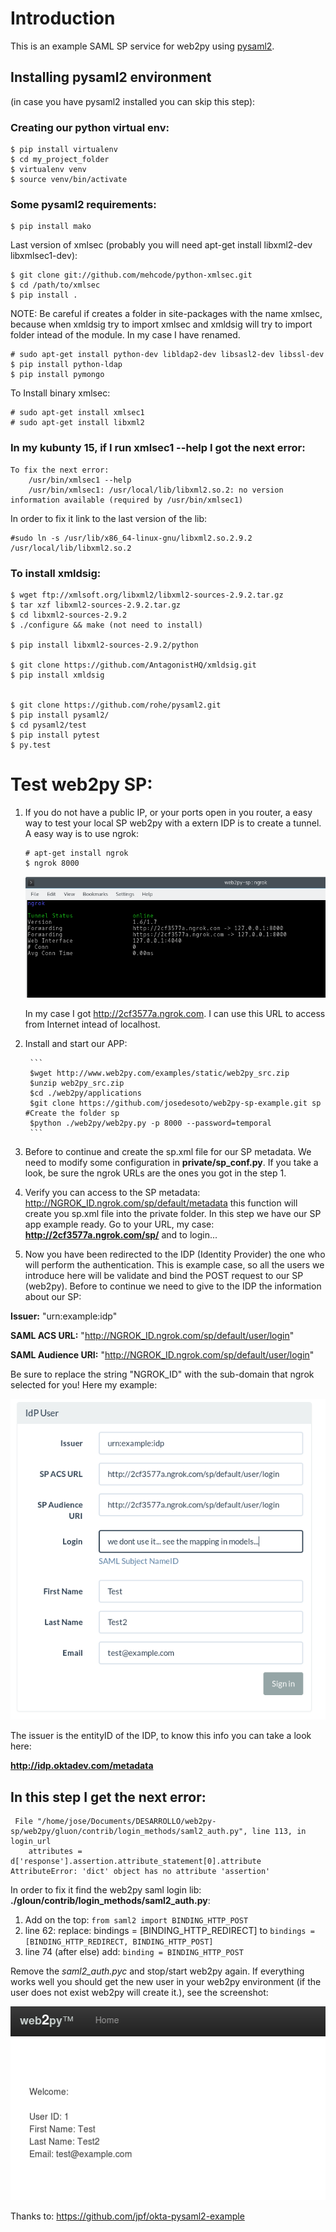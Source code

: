# Introduction

This is an example SAML SP service for web2py using [pysaml2](https://github.com/rohe/pysaml2).

## Installing pysaml2 environment 
(in case you have pysaml2 installed you can skip this step):

### Creating our python virtual env:

```
$ pip install virtualenv
$ cd my_project_folder
$ virtualenv venv
$ source venv/bin/activate
```


### Some pysaml2 requirements:

```
$ pip install mako
```

Last version of xmlsec (probably you will need apt-get install libxml2-dev libxmlsec1-dev):

```
$ git clone git://github.com/mehcode/python-xmlsec.git
$ cd /path/to/xmlsec
$ pip install .
```

NOTE: Be careful if creates a folder in site-packages with the name xmlsec, because when xmldsig try to import xmlsec and xmldsig will try to import folder intead of the module. In my case I have renamed.

```
# sudo apt-get install python-dev libldap2-dev libsasl2-dev libssl-dev
$ pip install python-ldap
$ pip install pymongo
```

To Install binary xmlsec:

```
# sudo apt-get install xmlsec1
# sudo apt-get install libxml2
```

### In my kubunty 15, if I run  **xmlsec1 --help** I got the next error:

```
To fix the next error:
    /usr/bin/xmlsec1 --help
    /usr/bin/xmlsec1: /usr/local/lib/libxml2.so.2: no version information available (required by /usr/bin/xmlsec1)
```

In order to fix it link to the last version of the lib:

```
#sudo ln -s /usr/lib/x86_64-linux-gnu/libxml2.so.2.9.2 /usr/local/lib/libxml2.so.2
```

### To install xmldsig:

```
$ wget ftp://xmlsoft.org/libxml2/libxml2-sources-2.9.2.tar.gz
$ tar xzf libxml2-sources-2.9.2.tar.gz
$ cd libxml2-sources-2.9.2
$ ./configure && make (not need to install)

$ pip install libxml2-sources-2.9.2/python

$ git clone https://github.com/AntagonistHQ/xmldsig.git
$ pip install xmldsig


$ git clone https://github.com/rohe/pysaml2.git
$ pip install pysaml2/
$ cd pysaml2/test
$ pip install pytest
$ py.test
```


# Test web2py SP:


1.  If you do not have a public IP, or your ports open in you router, a easy way to test your local SP web2py with a extern IDP is to create a tunnel. A easy way is to use ngrok:
    
    ```
    # apt-get install ngrok
    $ ngrok 8000
    ```
    ![img](./ngrok.png "A screenshot of ngrok")
    
    In my case I got http://2cf3577a.ngrok.com. I can use this URL to access from Internet intead of localhost.

    
2. Install and start our APP:

        ```
        $wget http://www.web2py.com/examples/static/web2py_src.zip
        $unzip web2py_src.zip
        $cd ./web2py/applications
        $git clone https://github.com/josedesoto/web2py-sp-example.git sp #Create the folder sp
        $python ./web2py/web2py.py -p 8000 --password=temporal
        ```

3. Before to continue and create the sp.xml file for our SP metadata. We need to modify some configuration in **private/sp_conf.py**. If you take a look, be sure the ngrok URLs are the ones you got in the step 1. 
        
3. Verify you can access to the SP metadata: http://NGROK_ID.ngrok.com/sp/default/metadata this function will create you sp.xml file into the private folder. In this step we have our SP app example ready. Go to your URL, my case: **http://2cf3577a.ngrok.com/sp/** and to login...

3. Now you have been redirected to the IDP (Identity Provider) the one who will perform the authentication. This is example case, so all the users we introduce here will be validate and bind the POST request to our SP (web2py). Before to continue we need to give to the IDP the information about our SP:

**Issuer:** "urn:example:idp"

**SAML ACS URL:** "<http://NGROK_ID.ngrok.com/sp/default/user/login>"
        
**SAML Audience URI:** "<http://NGROK_ID.ngrok.com/sp/default/user/login>"
        
Be sure to replace the string "NGROK_ID" with the sub-domain that ngrok selected for you! Here my example: 

![img](./oktadev.png)

The issuer is the entityID of the IDP, to know this info you can take a look here: 

**http://idp.oktadev.com/metadata**


## In this step I get the next error:

```
 File "/home/jose/Documents/DESARROLLO/web2py-sp/web2py/gluon/contrib/login_methods/saml2_auth.py", line 113, in login_url
    attributes = d['response'].assertion.attribute_statement[0].attribute
AttributeError: 'dict' object has no attribute 'assertion'
```

In order to fix it find the web2py saml login lib: **./gloun/contrib/login_methods/saml2_auth.py**:

1. Add on the top: ```from saml2 import BINDING_HTTP_POST```
2. line 62: replace: bindings = [BINDING_HTTP_REDIRECT] to ```bindings = [BINDING_HTTP_REDIRECT, BINDING_HTTP_POST]```
3. line 74 (after else) add: ```binding = BINDING_HTTP_POST``` 

Remove the *saml2_auth.pyc* and stop/start web2py again. If everything works well you should get the new user in your web2py environment (if the user does not exist web2py will create it.), see the screenshot:

![img](./test.png)



Thanks to: https://github.com/jpf/okta-pysaml2-example 
